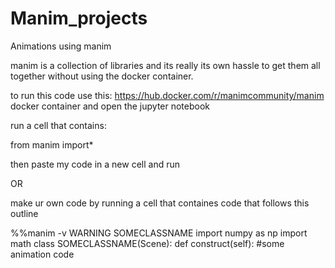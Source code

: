 # Manim_projects
Animations using manim


manim is a collection of libraries and its really its own hassle to get them all together without using the docker container.

to run this code use this:   https://hub.docker.com/r/manimcommunity/manim   docker container and open the jupyter notebook

run a cell that contains:

from manim import*

then paste my code in a new cell and run

OR

make ur own code by running a cell that containes code that follows this outline



%%manim -v WARNING SOMECLASSNAME
import numpy as np
import math
class SOMECLASSNAME(Scene):
  def construct(self):
    #some animation code
    
    

